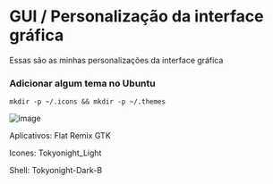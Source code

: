 # GUI / Personalização da interface gráfica

Essas são as minhas personalizações da interface gráfica

### Adicionar algum tema no Ubuntu

```mkdir -p ~/.icons && mkdir -p ~/.themes```

![image](https://user-images.githubusercontent.com/85353380/175205349-ee8d3c3c-a20d-4a36-8fa8-dbf2911bac02.png)

Aplicativos: Flat Remix GTK

Icones: Tokyonight_Light

Shell: Tokyonight-Dark-B
